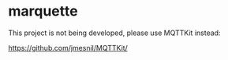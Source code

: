 marquette
=========

This project is not being developed, please use MQTTKit instead:

https://github.com/jmesnil/MQTTKit/
